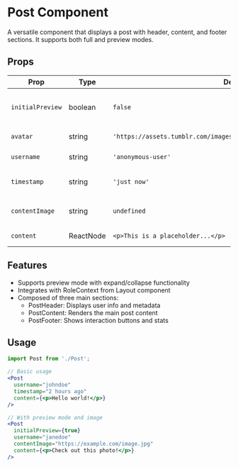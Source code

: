 # Post Component

A versatile component that displays a post with header, content, and footer sections. It supports both full and preview modes.

## Props

| Prop             | Type      | Default                                                                | Description                                          |
| ---------------- | --------- | ---------------------------------------------------------------------- | ---------------------------------------------------- |
| `initialPreview` | boolean   | `false`                                                                | Whether to initially render the post in preview mode |
| `avatar`         | string    | `'https://assets.tumblr.com/images/default_avatar/cube_closed_64.png'` | URL of the user's avatar image                       |
| `username`       | string    | `'anonymous-user'`                                                     | Username of the post author                          |
| `timestamp`      | string    | `'just now'`                                                           | When the post was created/published                  |
| `contentImage`   | string    | `undefined`                                                            | Optional URL for the post's image content            |
| `content`        | ReactNode | `<p>This is a placeholder...</p>`                                      | The main content of the post                         |

## Features

- Supports preview mode with expand/collapse functionality
- Integrates with RoleContext from Layout component
- Composed of three main sections:
  - PostHeader: Displays user info and metadata
  - PostContent: Renders the main post content
  - PostFooter: Shows interaction buttons and stats

## Usage

```jsx
import Post from './Post';

// Basic usage
<Post
  username="johndoe"
  timestamp="2 hours ago"
  content={<p>Hello world!</p>}
/>

// With preview mode and image
<Post
  initialPreview={true}
  username="janedoe"
  contentImage="https://example.com/image.jpg"
  content={<p>Check out this photo!</p>}
/>
```
